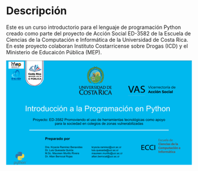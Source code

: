 # Descripción

Este es un curso introductorio para el lenguaje de programación Python creado como parte del proyecto de Acción Social ED-3582 de la Escuela de Ciencias de la Computación e Informática de la Universidad de Costa Rica. En este proyecto colaboran Instituto Costarricense sobre Drogas (ICD) y el Ministerio de Educaicón Pública (MEP).


<img src="images/introPage.png">

